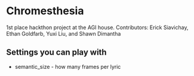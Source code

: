 # Chromesthesia

1st place hackthon project at the AGI house. Contributors: Erick Siavichay, Ethan Goldfarb, Yuxi Liu, and Shawn Dimantha

## Settings you can play with

- semantic_size - how many frames per lyric

